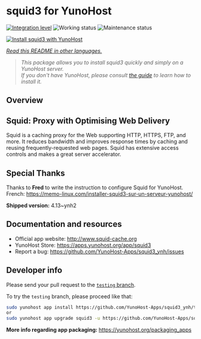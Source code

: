 <!--
N.B.: This README was automatically generated by <https://github.com/YunoHost/apps/tree/master/tools/readme_generator>
It shall NOT be edited by hand.
-->

# squid3 for YunoHost

[![Integration level](https://dash.yunohost.org/integration/squid3.svg)](https://dash.yunohost.org/appci/app/squid3) ![Working status](https://ci-apps.yunohost.org/ci/badges/squid3.status.svg) ![Maintenance status](https://ci-apps.yunohost.org/ci/badges/squid3.maintain.svg)

[![Install squid3 with YunoHost](https://install-app.yunohost.org/install-with-yunohost.svg)](https://install-app.yunohost.org/?app=squid3)

*[Read this README in other languages.](./ALL_README.md)*

> *This package allows you to install squid3 quickly and simply on a YunoHost server.*  
> *If you don't have YunoHost, please consult [the guide](https://yunohost.org/install) to learn how to install it.*

## Overview

## Squid: Proxy with Optimising Web Delivery

Squid is a caching proxy for the Web supporting HTTP, HTTPS, FTP, and more. It reduces bandwidth and improves response times by caching and reusing frequently-requested web pages. Squid has extensive access controls and makes a great server accelerator.

## Special Thanks

Thanks to **Fred** to write the instruction to configure Squid for YunoHost. French: <https://memo-linux.com/installer-squid3-sur-un-serveur-yunohost/>


**Shipped version:** 4.13~ynh2
## Documentation and resources

- Official app website: <http://www.squid-cache.org>
- YunoHost Store: <https://apps.yunohost.org/app/squid3>
- Report a bug: <https://github.com/YunoHost-Apps/squid3_ynh/issues>

## Developer info

Please send your pull request to the [`testing` branch](https://github.com/YunoHost-Apps/squid3_ynh/tree/testing).

To try the `testing` branch, please proceed like that:

```bash
sudo yunohost app install https://github.com/YunoHost-Apps/squid3_ynh/tree/testing --debug
or
sudo yunohost app upgrade squid3 -u https://github.com/YunoHost-Apps/squid3_ynh/tree/testing --debug
```

**More info regarding app packaging:** <https://yunohost.org/packaging_apps>
